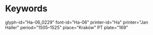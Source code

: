 # Keywords
glyph-id="Ha-06_0229"
font-id="Ha-06"
printer-id="Ha"
printer="Jan Haller"
period="1505–1525"
place="Kraków"
PT plate="169"
